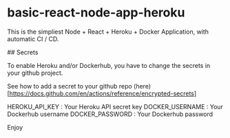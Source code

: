 # basic-react-node-app-heroku

This is the simpliest Node + React + Heroku + Docker Application, with automatic CI / CD.

## Secrets

To enable Heroku and/or Dockerhub, you have to change the secrets in your github project.

See how to add a secret to your github repo (here)[https://docs.github.com/en/actions/reference/encrypted-secrets]

HEROKU_API_KEY : Your Heroku API secret key
DOCKER_USERNAME : Your Dockerhub username
DOCKER_PASSWORD : Your Dockerhub password

Enjoy 
